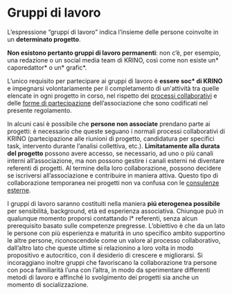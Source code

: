 # Gruppi di lavoro

L’espressione “gruppi di lavoro” indica l’insieme delle persone coinvolte in un **determinato progetto**.&#x20;

**Non esistono pertanto gruppi di lavoro permanenti**: non c’è, per esempio, una redazione o un social media team di KRINO, così come non esiste un\* caporedattor\* o un\* grafic\*.

L’unico requisito per partecipare ai gruppi di lavoro è **essere soc\* di KRINO** e impegnarsi volontariamente per il completamento di un'attività tra quelle elencate in ogni progetto in corso, nel rispetto dei [processi collaborativi](./) e delle [forme di partecipazione](../../partecipazione/forme-di-partecipazione.md) dell’associazione che sono codificati nel presente regolamento.

In alcuni casi è possibile che **persone non associate** prendano parte ai progetti: è necessario che queste seguano i normali processi collaborativi di KRINO (partecipazione alle riunioni di progetto, candidatura per specifici task, intervento durante l’analisi collettiva, etc.). **Limitatamente alla durata del progetto** possono avere accesso, se necessario, ad uno o più canali interni all’associazione, ma non possono gestire i canali esterni né diventare referenti di progetti. Al termine della loro collaborazione, possono decidere se iscriversi all’associazione e contribuire in maniera attiva. Questo tipo di collaborazione temporanea nei progetti non va confusa con le [consulenze esterne](../../lassociazione/consulenze-esterne.md).

I gruppi di lavoro saranno costituiti nella maniera **piú eterogenea possibile** per sensibilitá, background, età ed esperienza associativa. Chiunque può in qualunque momento proporsi contattando l\* referenti, senza alcun prerequisito basato sulle competenze pregresse. L’obiettivo è che da un lato le persone con più esperienza e maturità in uno specifico ambito supportino le altre persone, riconoscendole come un valore al processo collaborativo, dall’altro lato che queste ultime si relazionino a loro volta in modo propositivo e autocritico, con il desiderio di crescere e migliorarsi. Si incoraggiano inoltre gruppi che favoriscano la collaborazione tra persone con poca familiarità l’una con l’altra, in modo da sperimentare differenti metodi di lavoro e affinché lo svolgimento dei progetti sia anche un momento di socializzazione.

